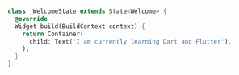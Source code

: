 ```dart

class _WelcomeState extends State<Welcome> {
  @override
  Widget build(BuildContext context) {
    return Container(
      child: Text('I am currently learning Dart and Flutter'),
    );
  }
}
```
<!--
**nadas00/nadas00** is a ✨ _special_ ✨ repository because its `README.md` (this file) appears on your GitHub profile.

